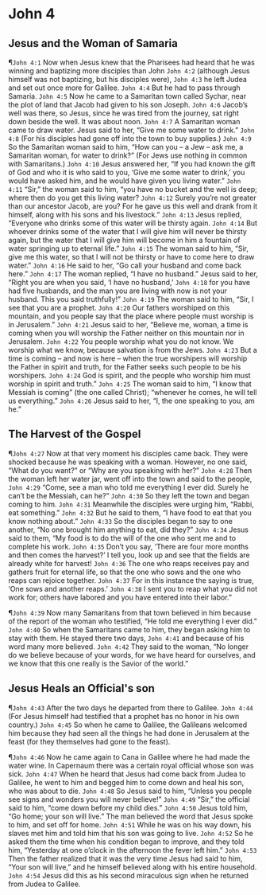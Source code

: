 # John 4

## Jesus and the Woman of Samaria
¶`John 4:1` Now when Jesus knew that the Pharisees had heard that he was winning and baptizing more disciples than John
`John 4:2` (although Jesus himself was not baptizing, but his disciples were),
`John 4:3` he left Judea and set out once more for Galilee.
`John 4:4` But he had to pass through Samaria.
`John 4:5` Now he came to a Samaritan town called Sychar, near the plot of land that Jacob had given to his son Joseph.
`John 4:6` Jacob’s well was there, so Jesus, since he was tired from the journey, sat right down beside the well. It was about noon.
`John 4:7` A Samaritan woman came to draw water. Jesus said to her, “Give me some water to drink.”
`John 4:8` (For his disciples had gone off into the town to buy supplies.)
`John 4:9` So the Samaritan woman said to him, “How can you – a Jew – ask me, a Samaritan woman, for water to drink?” (For Jews use nothing in common with Samaritans.)
`John 4:10` Jesus answered her, “If you had known the gift of God and who it is who said to you, ‘Give me some water to drink,’ you would have asked him, and he would have given you living water.”
`John 4:11` “Sir,” the woman said to him, “you have no bucket and the well is deep; where then do you get this living water?
`John 4:12` Surely you’re not greater than our ancestor Jacob, are you? For he gave us this well and drank from it himself, along with his sons and his livestock.”
`John 4:13` Jesus replied, “Everyone who drinks some of this water will be thirsty again.
`John 4:14` But whoever drinks some of the water that I will give him will never be thirsty again, but the water that I will give him will become in him a fountain of water springing up to eternal life.”
`John 4:15` The woman said to him, “Sir, give me this water, so that I will not be thirsty or have to come here to draw water.”
`John 4:16` He said to her, “Go call your husband and come back here.”
`John 4:17` The woman replied, “I have no husband.” Jesus said to her, “Right you are when you said, ‘I have no husband,’
`John 4:18` for you have had five husbands, and the man you are living with now is not your husband. This you said truthfully!”
`John 4:19` The woman said to him, “Sir, I see that you are a prophet.
`John 4:20` Our fathers worshiped on this mountain, and you people say that the place where people must worship is in Jerusalem.”
`John 4:21` Jesus said to her, “Believe me, woman, a time is coming when you will worship the Father neither on this mountain nor in Jerusalem.
`John 4:22` You people worship what you do not know. We worship what we know, because salvation is from the Jews.
`John 4:23` But a time is coming – and now is here – when the true worshipers will worship the Father in spirit and truth, for the Father seeks such people to be his worshipers.
`John 4:24` God is spirit, and the people who worship him must worship in spirit and truth.”
`John 4:25` The woman said to him, “I know that Messiah is coming” (the one called Christ); “whenever he comes, he will tell us everything.”
`John 4:26` Jesus said to her, “I, the one speaking to you, am he.”

## The Harvest of the Gospel
¶`John 4:27` Now at that very moment his disciples came back. They were shocked because he was speaking with a woman. However, no one said, “What do you want?” or “Why are you speaking with her?”
`John 4:28` Then the woman left her water jar, went off into the town and said to the people,
`John 4:29` “Come, see a man who told me everything I ever did. Surely he can’t be the Messiah, can he?”
`John 4:30` So they left the town and began coming to him.
`John 4:31` Meanwhile the disciples were urging him, “Rabbi, eat something.”
`John 4:32` But he said to them, “I have food to eat that you know nothing about.”
`John 4:33` So the disciples began to say to one another, “No one brought him anything to eat, did they?”
`John 4:34` Jesus said to them, “My food is to do the will of the one who sent me and to complete his work.
`John 4:35` Don’t you say, ‘There are four more months and then comes the harvest?’ I tell you, look up and see that the fields are already white for harvest!
`John 4:36` The one who reaps receives pay and gathers fruit for eternal life, so that the one who sows and the one who reaps can rejoice together.
`John 4:37` For in this instance the saying is true, ‘One sows and another reaps.’
`John 4:38` I sent you to reap what you did not work for; others have labored and you have entered into their labor.”

¶`John 4:39` Now many Samaritans from that town believed in him because of the report of the woman who testified, “He told me everything I ever did.”
`John 4:40` So when the Samaritans came to him, they began asking him to stay with them. He stayed there two days,
`John 4:41` and because of his word many more believed.
`John 4:42` They said to the woman, “No longer do we believe because of your words, for we have heard for ourselves, and we know that this one really is the Savior of the world.”

## Jesus Heals an Official's son
¶`John 4:43` After the two days he departed from there to Galilee.
`John 4:44` (For Jesus himself had testified that a prophet has no honor in his own country.)
`John 4:45` So when he came to Galilee, the Galileans welcomed him because they had seen all the things he had done in Jerusalem at the feast (for they themselves had gone to the feast).

¶`John 4:46` Now he came again to Cana in Galilee where he had made the water wine. In Capernaum there was a certain royal official whose son was sick.
`John 4:47` When he heard that Jesus had come back from Judea to Galilee, he went to him and begged him to come down and heal his son, who was about to die.
`John 4:48` So Jesus said to him, “Unless you people see signs and wonders you will never believe!”
`John 4:49` “Sir,” the official said to him, “come down before my child dies.”
`John 4:50` Jesus told him, “Go home; your son will live.” The man believed the word that Jesus spoke to him, and set off for home.
`John 4:51` While he was on his way down, his slaves met him and told him that his son was going to live.
`John 4:52` So he asked them the time when his condition began to improve, and they told him, “Yesterday at one o’clock in the afternoon the fever left him.”
`John 4:53` Then the father realized that it was the very time Jesus had said to him, “Your son will live,” and he himself believed along with his entire household.
`John 4:54` Jesus did this as his second miraculous sign when he returned from Judea to Galilee.
